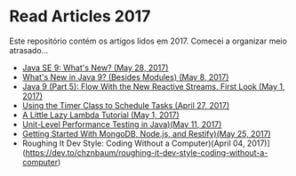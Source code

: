 # Read Articles 2017

Este repositório contém os artigos lidos em 2017. Comecei a organizar meio atrasado...

* [Java SE 9: What's New? (May 28, 2017)](https://dzone.com/articles/java-se-9-whats-new)
* [What's New in Java 9? (Besides Modules) (May 8, 2017)](https://dzone.com/articles/java-9-besides-modules)
* [Java 9 (Part 5): Flow With the New Reactive Streams, First Look (May 1, 2017)](https://dzone.com/articles/java-9-tutorial-flow-with-the-new-reactive-streams)
* [Using the Timer Class to Schedule Tasks (April 27, 2017)](https://dzone.com/articles/using-timer-class-to-schedule-tasks)
* [A Little Lazy Lambda Tutorial (May 1, 2017)](https://dzone.com/articles/a-little-lazy-lambda-tutorial)
* [Unit-Level Performance Testing in Java)(May 11, 2017)](https://dzone.com/articles/unit-level-performance-testing-in-java)
* [Getting Started With MongoDB, Node.js, and Restify)(May 25, 2017)](https://dzone.com/articles/getting-started-with-mongodb-nodejs-and-restify)
* Roughing It Dev Style: Coding Without a Computer)(April 04, 2017)](https://dev.to/chznbaum/roughing-it-dev-style-coding-without-a-computer)

